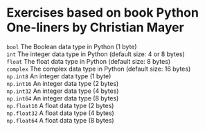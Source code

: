 # Exercises based on book Python One-liners by Christian Mayer
`bool` The Boolean data type in Python (1 byte)  
`int` The integer data type in Python (default size: 4 or 8 bytes)  
`float` The float data type in Python (default size: 8 bytes)  
`complex` The complex data type in Python (default size: 16 bytes)  
`np.int8` An integer data type (1 byte)  
`np.int16` An integer data type (2 bytes)  
`np.int32` An integer data type (4 bytes)  
`np.int64` An integer data type (8 bytes)  
`np.float16` A float data type (2 bytes)  
`np.float32` A float data type (4 bytes)  
`np.float64` A float data type (8 bytes)  